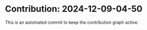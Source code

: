 # Contribution: 2024-12-09-04-50
This is an automated commit to keep the contribution graph active.
